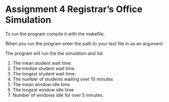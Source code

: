 # Assignment 4 Registrar’s Office Simulation

To run the program compile it with the makefile.

When you run the program enter the path to your text file in as an argument. 

The program will run the the simulation and list 
1. The mean student wait time.
2. The median student wait time.
3. The longest student wait time.
4. The number of students waiting over 10 minutes
5. The mean window idle time
6. The longest window idle time
7. Number of windows idle for over 5 minutes.


